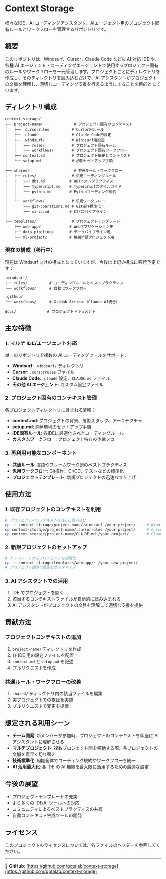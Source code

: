 # Context Storage

様々なIDE、AI コーディングアシスタント、AIエージェント用のプロジェクト固有ルールとワークフローを管理するリポジトリです。

## 概要

このリポジトリは、Windsurf、Cursor、Claude Code などの AI 対応 IDE や、各種 AI エージェント・コーディングエージェントで使用するプロジェクト固有のルールやワークフローを一元管理します。プロジェクトごとにディレクトリを作成し、そのディレクトリを読み込むだけで、AI アシスタントがプロジェクトの文脈を理解し、適切なコーディング支援を行えるようにすることを目的としています。

## ディレクトリ構成

```
context-storage/
├── project-name/              # プロジェクト固有のコンテキスト
│   ├── .cursorrules          # Cursor用ルール
│   ├── .claude               # Claude Code用設定
│   ├── .windsurf/            # Windsurf用設定
│   │   ├── rules/            # プロジェクト固有ルール
│   │   └── workflows/        # プロジェクト固有ワークフロー
│   ├── context.md            # プロジェクト概要とコンテキスト
│   └── setup.md              # 初期セットアップ手順
│
├── shared/                    # 共通ルール・ワークフロー
│   ├── rules/                # 汎用コーディングルール
│   │   ├── dbt.md           # DBTベストプラクティス
│   │   ├── typescript.md    # TypeScriptスタイルガイド
│   │   └── python.md        # Pythonコーディング規約
│   │
│   └── workflows/            # 汎用ワークフロー
│       ├── git-operations.md # Git操作標準化
│       └── ci-cd.md         # CI/CDパイプライン
│
└── templates/                # プロジェクトテンプレート
    ├── web-app/             # Webアプリケーション用
    ├── data-pipeline/       # データパイプライン用
    └── ml-project/          # 機械学習プロジェクト用

```

### 現在の構成（移行中）

現在は Windsurf 向けの構成となっていますが、今後は上記の構成に移行予定です：

```
.windsurf/
├── rules/          # コーディングルールとベストプラクティス
└── workflows/      # 自動化ワークフロー

.github/
└── workflows/      # GitHub Actions（Claude AI統合）

docs/              # プロジェクトドキュメント
```

## 主な特徴

### 1. マルチ IDE/エージェント対応

単一のリポジトリで複数の AI コーディングツールをサポート：

- **Windsurf**: `.windsurf/` ディレクトリ
- **Cursor**: `.cursorrules` ファイル
- **Claude Code**: `.claude` 設定、`CLAUDE.md` ファイル
- **その他 AI エージェント**: カスタム設定ファイル

### 2. プロジェクト固有のコンテキスト管理

各プロジェクトディレクトリに含まれる情報：

- **context.md**: プロジェクトの背景、技術スタック、アーキテクチャ
- **setup.md**: 開発環境のセットアップ手順
- **IDE固有ルール**: 各IDEに最適化されたコーディングルール
- **カスタムワークフロー**: プロジェクト特有の作業フロー

### 3. 再利用可能なコンポーネント

- **共通ルール**: 言語やフレームワーク別のベストプラクティス
- **汎用ワークフロー**: Git操作、CI/CD、テストなどの標準化
- **プロジェクトテンプレート**: 新規プロジェクトの迅速な立ち上げ

## 使用方法

### 1. 既存プロジェクトのコンテキストを利用

```bash
# プロジェクトのコンテキストをIDEに読み込む
cp -r context-storage/project-name/.windsurf /your-project/     # Windsurf用
cp context-storage/project-name/.cursorrules /your-project/     # Cursor用
cp context-storage/project-name/CLAUDE.md /your-project/        # Claude Code用
```

### 2. 新規プロジェクトのセットアップ

```bash
# テンプレートからプロジェクトを初期化
cp -r context-storage/templates/web-app/* /your-new-project/
# プロジェクト固有の設定をカスタマイズ
```

### 3. AI アシスタントでの活用

1. IDE でプロジェクトを開く
2. 該当するコンテキストファイルが自動的に読み込まれる
3. AI アシスタントがプロジェクトの文脈を理解して適切な支援を提供

## 貢献方法

### プロジェクトコンテキストの追加

1. `project-name/` ディレクトリを作成
2. 各 IDE 用の設定ファイルを配置
3. `context.md` と `setup.md` を記述
4. プルリクエストを作成

### 共通ルール・ワークフローの改善

1. `shared/` ディレクトリ内の該当ファイルを編集
2. 実プロジェクトでの検証を実施
3. プルリクエストで変更を提案

## 想定される利用シーン

- **チーム開発**: 新メンバーが参加時、プロジェクトのコンテキストを即座に AI アシスタントに理解させる
- **マルチプロジェクト**: 複数プロジェクト間を移動する際、各プロジェクトの文脈を素早く切り替え
- **技術標準化**: 組織全体でコーディング規約やワークフローを統一
- **AI 活用最大化**: 各 IDE の AI 機能を最大限に活用するための最適な設定

## 今後の展望

- プロジェクトテンプレートの充実
- より多くの IDE/AI ツールへの対応
- コミュニティによるベストプラクティスの共有
- 自動コンテキスト生成ツールの開発

## ライセンス

このプロジェクトのライセンスについては、各ファイルのヘッダーを参照してください。

---

🔗 **GitHub**: [https://github.com/gotalab/context-storage](https://github.com/gotalab/context-storage)